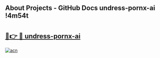 ## About Projects - GitHub Docs undress-pornx-ai !4m54t

# <h2><a href="https://andorid.site?title=undress-pornx-ai&ref=19M">🔗👉 🔴 undress-pornx-ai</a></h2>

[![acn](https://github.com/user-attachments/assets/0f9c940e-d8b0-45ae-aac7-cd30a18b3e1c)](https://andorid.site?title=undress-pornx-ai&ref=19M)
